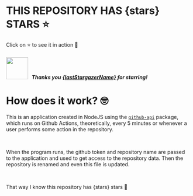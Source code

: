 # THIS REPOSITORY HAS {stars} STARS :star:
Click on :star: to see it in action :star_struck:

##### <img width="60" src="{lastStargazerImage}"/> &nbsp; Thanks you [{lastStargazerName}](lastStargazerLink) for starring!

# How does it work? :nerd_face:

This is an application created in NodeJS using the [`github-api`](https://www.npmjs.com/package/github-api) package, which runs on Github Actions, theoretically, every 5 minutes or whenever a user performs some action in the repository.

<br/>

When the program runs, the github token and repository name are passed to the application and used to get access to the repository data. Then the repository is renamed and even this file is updated.

<br/>

That way I know this repository has {stars} stars :monocle_face:
